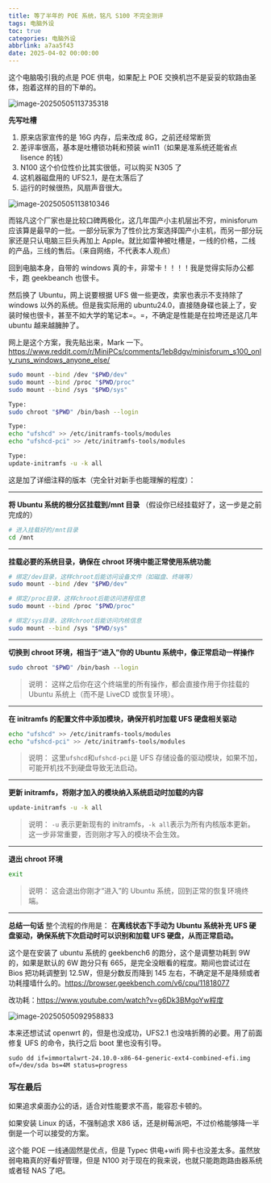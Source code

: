 ```yaml
---
title: 等了半年的 POE 系统，铭凡 S100 不完全测评
tags: 电脑外设
toc: true
categories: 电脑外设
abbrlink: a7aa5f43
date: 2025-04-02 00:00:00
---
```


这个电脑吸引我的点是 POE 供电，如果配上 POE 交换机岂不是妥妥的软路由圣体，抱着这样的目的下单的。

![image-20250505113735318](https://raw.githubusercontent.com/cloudsmithy/picgo-imh/master/image-20250505113735318.png)

 <!--more-->

**先写吐槽**

1. 原来店家宣传的是 16G 内存，后来改成 8G，之前还经常断货
2. 差评率很高，基本是吐槽锁功耗和预装 win11（如果是准系统还能省点 lisence 的钱）
3. N100 这个价位性价比其实很低，可以购买 N305 了
4. 这机器磁盘用的 UFS2.1，是在太落后了
5. 运行的时候很热，风扇声音很大。

![image-20250505113810346](https://raw.githubusercontent.com/cloudsmithy/picgo-imh/master/image-20250505113810346.png)

而铭凡这个厂家也是比较口碑两极化，这几年国产小主机层出不穷，minisforum 应该算是最早的一批。一部分玩家为了性价比方案选择国产小主机，而另一部分玩家还是只认电脑三巨头再加上 Apple。就比如雷神被吐槽是，一线的价格，二线的产品，三线的售后。（来自网络，不代表本人观点）

回到电脑本身，自带的 windows 真的卡，非常卡！！！！我是觉得实际办公都卡，跑 geekbeanch 也很卡。

然后换了 Ubuntu，网上说要根据 UFS 做一些更改，卖家也表示不支持除了 windows 以外的系统。但是我实际用的 ubuntu24.0，直接随身碟也装上了，安装时候也很卡，甚至不如大学的笔记本=。=，不确定是性能是在拉垮还是这几年 ubuntu 越来越臃肿了。

网上是这个方案，我先贴出来，Mark 一下。https://www.reddit.com/r/MiniPCs/comments/1eb8dgv/minisforum_s100_only_runs_windows_anyone_else/

```bash
sudo mount --bind /dev "$PWD/dev"
sudo mount --bind /proc "$PWD/proc"
sudo mount --bind /sys "$PWD/sys"

Type:
sudo chroot "$PWD" /bin/bash --login

Type:
echo "ufshcd" >> /etc/initramfs-tools/modules
echo "ufshcd-pci" >> /etc/initramfs-tools/modules

Type:
update-initramfs -u -k all
```

这是加了详细注释的版本（完全针对新手也能理解的程度）：

---

**将 Ubuntu 系统的根分区挂载到/mnt 目录**
（假设你已经挂载好了，这一步是之前完成的）

```bash
# 进入挂载好的/mnt目录
cd /mnt
```

---

**挂载必要的系统目录，确保在 chroot 环境中能正常使用系统功能**

```bash
# 绑定/dev目录，这样chroot后能访问设备文件（如磁盘、终端等）
sudo mount --bind /dev "$PWD/dev"

# 绑定/proc目录，这样chroot后能访问进程信息
sudo mount --bind /proc "$PWD/proc"

# 绑定/sys目录，这样chroot后能访问内核信息
sudo mount --bind /sys "$PWD/sys"
```

---

**切换到 chroot 环境，相当于“进入”你的 Ubuntu 系统中，像正常启动一样操作**

```bash
sudo chroot "$PWD" /bin/bash --login
```

> 说明：
> 这样之后你在这个终端里的所有操作，都会直接作用于你挂载的 Ubuntu 系统上（而不是 LiveCD 或恢复环境）。

---

**在 initramfs 的配置文件中添加模块，确保开机时加载 UFS 硬盘相关驱动**

```bash
echo "ufshcd" >> /etc/initramfs-tools/modules
echo "ufshcd-pci" >> /etc/initramfs-tools/modules
```

> 说明：
> 这里`ufshcd`和`ufshcd-pci`是 UFS 存储设备的驱动模块，如果不加，可能开机找不到硬盘导致无法启动。

---

**更新 initramfs，将刚才加入的模块纳入系统启动时加载的内容**

```bash
update-initramfs -u -k all
```

> 说明：
> `-u` 表示更新现有的 initramfs，`-k all`表示为所有内核版本更新。
> 这一步非常重要，否则刚才写入的模块不会生效。

---

**退出 chroot 环境**

```bash
exit
```

> 说明：
> 这会退出你刚才“进入”的 Ubuntu 系统，回到正常的恢复环境终端。

---

**总结一句话**
整个流程的作用是：
**在离线状态下手动为 Ubuntu 系统补充 UFS 硬盘驱动，确保系统下次启动时可以识别和加载 UFS 硬盘，从而正常启动。**

这个是在安装了 ubuntu 系统的 geekbench6 的跑分，这个是调整功耗到 9W 的，如果是默认的 6W 跑分只有 665，是完全没眼看的程度。期间也尝试过在 Bios 把功耗调整到 12.5W，但是分数反而降到 145 左右，不确定是不是降频或者功耗撞墙什么的。https://browser.geekbench.com/v6/cpu/11818077

改功耗：https://www.youtube.com/watch?v=g6Dk3BMgoYw程度

![image-20250505092958833](https://raw.githubusercontent.com/cloudsmithy/picgo-imh/master/image-20250505092958833.png)

本来还想试试 openwrt 的，但是也没成功，UFS2.1 也没啥折腾的必要。用了前面修复 UFS 的命令，执行之后 boot 里也没有引导。

```
sudo dd if=immortalwrt-24.10.0-x86-64-generic-ext4-combined-efi.img of=/dev/sda bs=4M status=progress
```

### 写在最后

如果追求桌面办公的话，适合对性能要求不高，能容忍卡顿的。

如果安装 Linux 的话，不强制追求 X86 话，还是树莓派吧，不过价格能够降一半倒是一个可以接受的方案。

这个能 POE 一线通固然是优点，但是 Typec 供电+wifi 网卡也没差太多。虽然放弱电箱真的好看好管理，但是 N100 对于现在的我来说，也就只能跑跑路由器系统或者轻 NAS 了吧。
